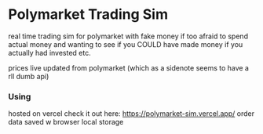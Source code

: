# Polymarket Trading Sim

real time trading sim for polymarket with fake money if too afraid to spend actual money and wanting to see if you COULD have made money if you actually had invested etc. 

prices live updated from polymarket (which as a sidenote seems to have a rll dumb api)

### Using

hosted on vercel check it out here: https://polymarket-sim.vercel.app/
order data saved w browser local storage

